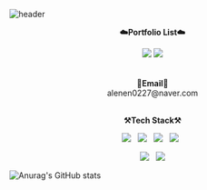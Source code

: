![header](https://capsule-render.vercel.app/api?type=cylinder&color=auto&height=150&section=header&text=Welcome&fontSize=80&animation=fadeIn&fontAlignY=48&desc=Welcome%20to%20keeemhs%20github&descAlignY=70&descAlign=64)
<p align="center">
    <Strong>☁️Portfolio List☁️</Strong><br>
	<p align="center">
	<img src="https://img.shields.io/badge/Notion-b4f5bd?style=flat&logo=Notion&logoColor=black"/>
    	<img src="https://img.shields.io/badge/Tistory-b4f5bd?style=flat&logo=Tistory&logoColor=black"/><br><br><br>
	<Strong >📧Email📧</Strong><br>alenen0227@naver.com<br><br>
</p>

<p align="center">
    <Strong>⚒️Tech Stack⚒️</Strong><br>
</p>
<p align="center" display="inline-block">
    <img src="https://img.shields.io/badge/HTML5-E34F26?style=flat&logo=html5&logoColor=white"/>&nbsp;&nbsp;
    <img src="https://img.shields.io/badge/CSS3-1572B6?style=flat&logo=css3&logoColor=white"/>&nbsp;&nbsp;
	<img src="https://img.shields.io/badge/JavaScript-gray?style=flat&logo=JavaScript&logoColor=F7DF1E"/>&nbsp;&nbsp;
	<img src="https://img.shields.io/badge/React-white?style=flat&logo=React&logoColor=61DAFB"/>&nbsp;&nbsp;
	</p>

<p align="center" display="inline-block">
	<img src="https://img.shields.io/badge/MySQL-f1d8d9?style=flat&logo=MySQL&logoColor=4479A1"/>&nbsp;&nbsp;
	<img src="https://img.shields.io/badge/Bootstrap-yellow?style=flat&logo=Bootstrap&logoColor=7952B3"/>
</p>
  
</p>

![Anurag's GitHub stats](https://github-readme-stats.vercel.app/api?username=keeemhs&show_icons=true&theme=radical)
